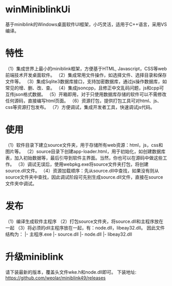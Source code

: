 # winMiniblinkUi
基于miniblink的Windows桌面软件UI框架，小巧灵活，适用于C++语言，采用VS编译。

# 特性
（1）集成世界上最小的miniblink框架，方便基于HTML, Javascript，CSS等web前端技术开发桌面软件。
（2）集成常用文件操作，如选择文件、选择目录和保存文件等。
（3）集成Sqlite3数据库接口，支持加密数据库，通过js操作数据库，如常见的增、删、改、查。
（4）集成jsoncpp，且修正中文乱码问题，js和cpp可互传json格式数据。
（5）开箱即用，对于只使用数据库存储的软件可以不需修改任何源码，直接编写html页面。
（6）资源打包，提供打包工具可对html、js、css等资源打包发布。
（7）方便调试，集成开发者工具，快速调试js代码。

# 使用
（1）软件目录下建立source文件夹，用于存储所有web资源：html，js，css和图片等。
（2）source目录下创建app-loader.html，用于初始化，如创建数据库表，加入初始数据等，最后引导到软件主界面。当然，你也可以在源码中做这些工作。
（3）调试无误后，使用webpkg.exe将source文件夹打包，将创建source.dll文件。
（4）资源加载顺序：先从source.dll中查找，如果没有则从source文件夹中查找，因此调试阶段可先别生成source.dll文件，直接在source文件夹中调试。

# 发布
（1）编译生成软件主程序
（2）打包source文件夹，将source.dll和主程序放在一起
（3）将必须的dll主程序放在一起，有：node.dll，libeay32.dll。
因此文件结构为：
  |- 主程序.exe
  |- source.dll
  |- node.dll
  |- libeay32.dll

# 升级miniblink
请下装最新的版本，覆盖头文件wke.h和node.dll即可。
下装地址: https://github.com/weolar/miniblink49/releases

